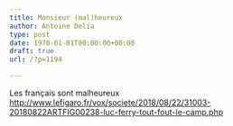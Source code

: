 ```yaml
---
title: Monsieur (mal)heureux
author: Antoine Delia
type: post
date: 1970-01-01T00:00:00+00:00
draft: true
url: /?p=1194

---
```

Les français sont malheureux http://www.lefigaro.fr/vox/societe/2018/08/22/31003-20180822ARTFIG00238-luc-ferry-tout-fout-le-camp.php